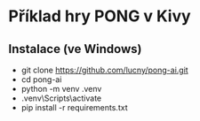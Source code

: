 # Příklad hry PONG v Kivy
 
## Instalace (ve Windows)
* git clone https://github.com/lucny/pong-ai.git
* cd pong-ai
* python -m venv .venv
* .venv\Scripts\activate
* pip install -r requirements.txt